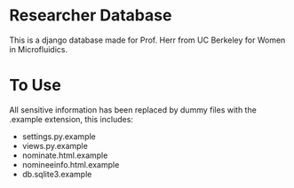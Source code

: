 # Researcher Database
This is a django database made for Prof. Herr from UC Berkeley for Women in Microfluidics.

# To Use

All sensitive information has been replaced by dummy files with the .example extension, this includes:
- settings.py.example
- views.py.example
- nominate.html.example
- nomineeinfo.html.example
- db.sqlite3.example
